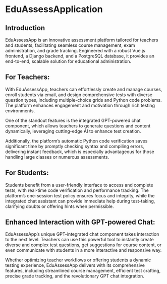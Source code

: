 # EduAssessApplication

## Introduction
EduAssessApp is an innovative assessment platform tailored for teachers and students, facilitating seamless course management, exam administration, and grade tracking. Engineered with a robust Vue.js frontend, a Django backend, and a PostgreSQL database, it provides an end-to-end, scalable solution for educational administration.

## For Teachers:
With EduAssessApp, teachers can effortlessly create and manage courses, enroll students via email, and design comprehensive tests with diverse question types, including multiple-choice grids and Python code problems. The platform enhances engagement and motivation through rich testing environments.

One of the standout features is the integrated GPT-powered chat component, which allows teachers to generate questions and content dynamically, leveraging cutting-edge AI to enhance test creation.

Additionally, the platform’s automatic Python code verification saves significant time by promptly checking syntax and compiling errors, delivering instant feedback, which is especially advantageous for those handling large classes or numerous assessments.

## For Students:
Students benefit from a user-friendly interface to access and complete tests, with real-time code verification and performance tracking. The platform’s one-session test policy ensures focus and integrity, while the integrated chat assistant can provide immediate help during test-taking, clarifying doubts or offering hints when permissible.

## Enhanced Interaction with GPT-powered Chat:
EduAssessApp’s unique GPT-integrated chat component takes interaction to the next level. Teachers can use this powerful tool to instantly create diverse and complex test questions, get suggestions for course content, or even communicate with students in a more interactive and responsive way.

Whether optimizing teacher workflows or offering students a dynamic testing experience, EduAssessApp delivers with its comprehensive features, including streamlined course management, efficient test crafting, precise grade tracking, and the revolutionary GPT chat integration.